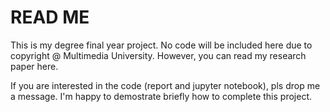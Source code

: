 # READ ME

This is my degree final year project. 
No code will be included here due to copyright @ Multimedia University. However, you can read my research paper here. 

If you are interested in the code (report and jupyter notebook), pls drop me a message. I'm happy to demostrate briefly how to complete this project.
